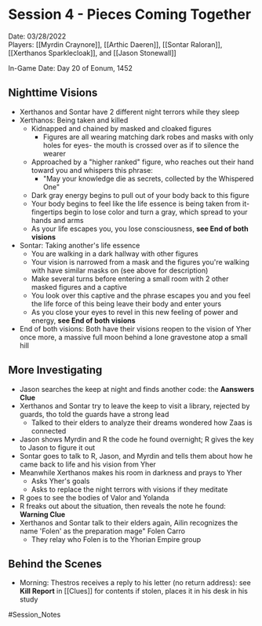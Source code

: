 # Session 4 - Pieces Coming Together

Date: 03/28/2022  
Players: [[Myrdin Craynore]], [[Arthic Daeren]], [[Sontar Raloran]], [[Xerthanos Sparklecloak]], and [[Jason Stonewall]]  

In-Game Date: Day 20 of Eonum, 1452

## Nighttime Visions
- Xerthanos and Sontar have 2 different night terrors while they sleep
- Xerthanos: Being taken and killed 
	- Kidnapped and chained by masked and cloaked figures
		- Figures are all wearing matching dark robes and masks with only holes for eyes- the mouth is crossed over as if to silence the wearer 
	- Approached by a "higher ranked" figure, who reaches out their hand toward you and whispers this phrase:
		- "May your knowledge die as secrets, collected by the Whispered One"
	- Dark gray energy begins to pull out of your body back to this figure
	- Your body begins to feel like the life essence is being taken from it- fingertips begin to lose color and turn a gray, which spread to your hands and arms
	- As your life escapes you, you lose consciousness, **see End of both visions** 
- Sontar: Taking another's life essence
	- You are walking in a dark hallway with other figures
	- Your vision is narrowed from a mask and the figures you're walking with have similar masks on (see above for description)
	- Make several turns before entering a small room with 2 other masked figures and a captive
	- You look over this captive and the phrase escapes you and you feel the life force of this being leave their body and enter yours
	- As you close your eyes to revel in this new feeling of power and energy, **see End of both visions**
- End of both visions: Both have their visions reopen to the vision of Yher once more, a massive full moon behind a lone gravestone atop a small hill

## More Investigating
- Jason searches the keep at night and finds another code: the **Aanswers Clue** 
- Xerthanos and Sontar try to leave the keep to visit a library, rejected by guards, tho told the guards have a strong lead
	- Talked to their elders to analyze their dreams wondered how Zaas is connected
- Jason shows Myrdin and R the code he found overnight; R gives the key to Jason to figure it out
- Sontar goes to talk to R, Jason, and Myrdin and tells them about how he came back to life and his vision from Yher
- Meanwhile Xerthanos makes his room in darkness and prays to Yher
	- Asks Yher's goals
	- Asks to replace the night terrors with visions if they meditate 
- R goes to see the bodies of Valor and Yolanda
- R freaks out about the situation, then reveals the note he found: **Warning Clue**
- Xerthanos and Sontar talk to their elders again, Ailin recognizes the name 'Folen' as the preparation mage" Folen Carro
	- They relay who Folen is to the Yhorian Empire group

## Behind the Scenes
- Morning: Thestros receives a reply to his letter (no return address): see **Kill Report** in [[Clues]] for contents if stolen, places it in his desk in his study

#Session_Notes